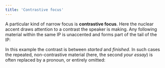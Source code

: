 ```yaml
---
title: 'Contrastive focus'
---
```


<script>
  import Audio from '$lib/Audio.svelte'
  import AudioWrapper from '$lib/AudioWrapper.svelte'
  import Naudio from '$lib/Naudio.svelte'
</script>

A particular kind of narrow focus is **contrastive focus**. Here the nuclear accent draws attention to a contrast the speaker is making. Any following material within the same IP is unaccented and forms part of the tail of the IP:

<AudioWrapper>
<Audio 
  sentence="You *may have \/started your essay, | but *have you \finished your essay?" 
  nuclei="{['start', 'fin']}" 
  url="3-10" 
  start=2
  end=7
/>
</AudioWrapper>

In this example the contrast is between _started_ and _finished_. In such cases the repeated, non-contrastive material (here, the second _your essay_) is often replaced by a pronoun, or entirely omitted:

<Naudio
  sentence="You *may have \/started your essay, | but *have you \finished it? <br> You *may have \/started your essay, | but *have you \finished?"
  nuclei="{['started', 'finished']}" 
/>
